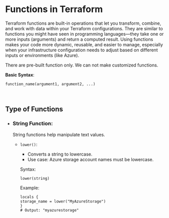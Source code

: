 # Functions in Terraform

Terraform functions are built-in operations that let you transform, combine, and work with data within your Terraform configurations. They are similar to functions you might have seen in programming languages—they take one or more inputs (arguments) and return a computed result. Using functions makes your code more dynamic, reusable, and easier to manage, especially when your infrastructure configuration needs to adjust based on different inputs or environments (like Azure).

There are pre-built function only. We can not make customized functions.

**Basic Syntax**:

```
function_name(argument1, argument2, ...)
```

<br>

## Type of Functions

- ### String Function:

  String functions help manipulate text values.

  - ```lower()```:

    - Converts a string to lowercase.
    - Use case: Azure storage account names must be lowercase.
   
    Syntax:
    ```
    lower(string)
    ```

    Example:

    ```
    locals {
    storage_name = lower("MyAzureStorage")
    }
    # Output: "myazurestorage"
    ```

    
